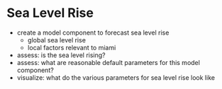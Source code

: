 # Sea Level Rise

- create a model component to forecast sea level rise
    - global sea level rise
    - local factors relevant to miami
- assess: is the sea level rising?
- assess: what are reasonable default parameters for this model component?
- visualize: what do the various parameters for sea level rise look like